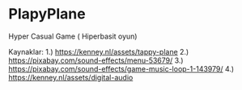 # PlapyPlane
 
Hyper Casual Game ( Hiperbasit oyun)

Kaynaklar: 
1.) https://kenney.nl/assets/tappy-plane 
2.) https://pixabay.com/sound-effects/menu-53679/ 
3.) https://pixabay.com/sound-effects/game-music-loop-1-143979/ 
4.) https://kenney.nl/assets/digital-audio
